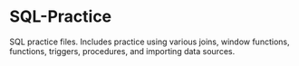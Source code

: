 # SQL-Practice
SQL practice files. Includes practice using various joins, window functions, functions, triggers, procedures, and importing data sources.
